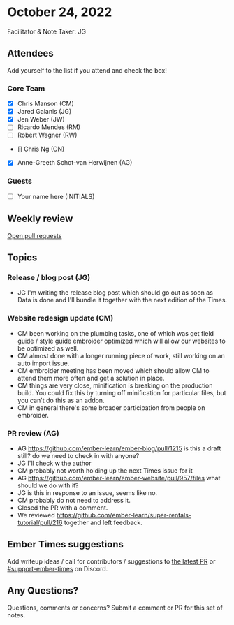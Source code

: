 # October 24, 2022

Facilitator & Note Taker: JG

## Attendees

Add yourself to the list if you attend and check the box!

### Core Team

- [x] Chris Manson (CM)
- [x] Jared Galanis (JG)
- [x] Jen Weber (JW)
- [ ] Ricardo Mendes (RM)
- [ ] Robert Wagner (RW)
- [] Chris Ng (CN)
- [x] Anne-Greeth Schot-van Herwijnen (AG)

### Guests

- [ ] Your name here (INITIALS)

## Weekly review

[Open pull requests](https://help-wanted.emberjs.com/pull-requests)

## Topics

<!-- If you would like to add a topic to the agenda please add a suggestion to the PR using the following format: -->
<!-- ### Your topic (INITIALS, expected duration in minutes) -->

### Release / blog post (JG)

- JG I'm writing the release blog post which should go out as soon as Data is done and I'll bundle it together with the next edition of the Times.

### Website redesign update (CM)

- CM been working on the plumbing tasks, one of which was get field guide / style guide embroider optimized which will allow our websites to be optimized as well.
- CM almost done with a longer running piece of work, still working on an auto import issue.
- CM embroider meeting has been moved which should allow CM to attend them more often and get a solution in place.
- CM things are very close, minification is breaking on the production build. You could fix this by turning off minification for particular files, but you can't do this as an addon.
- CM in general there's some broader participation from people on embroider.

### PR review (AG)

- AG https://github.com/ember-learn/ember-blog/pull/1215 is this a draft still? do we need to check in with anyone?
- JG I'll check w the author
- CM probably not worth holding up the next Times issue for it
- AG https://github.com/ember-learn/ember-website/pull/957/files what should we do with it?
- JG is this in response to an issue, seems like no.
- CM probably do not need to address it.
- Closed the PR with a comment.
- We reviewed https://github.com/ember-learn/super-rentals-tutorial/pull/216 together and left feedback.

## Ember Times suggestions

Add writeup ideas / call for contributors / suggestions to [the latest PR](https://github.com/ember-learn/ember-blog/pulls?q=is%3Aopen+is%3Apr+label%3A%22%F0%9F%97%9E+embertimes%22%20or%20#support-ember-times) or [#support-ember-times](https://discordapp.com/channels/480462759797063690/485450546887786506) on Discord.

## Any Questions?

Questions, comments or concerns? Submit a comment or PR for this set of notes.
